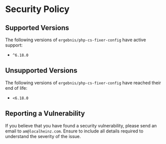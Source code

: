 # Security Policy

## Supported Versions

The following versions of `ergebnis/php-cs-fixer-config` have active support:

- `^6.18.0`

## Unsupported Versions

The following versions of `ergebnis/php-cs-fixer-config` have reached their end of life:

- `<6.18.0`

## Reporting a Vulnerability

If you believe that you have found a security vulnerability, please send an email to `am@localheinz.com`. Ensure to include all details required to understand the severity of the issue.
